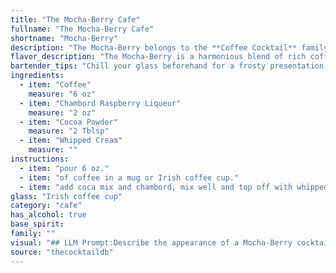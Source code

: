 ```yaml
---
title: "The Mocha-Berry Cafe"
fullname: "The Mocha-Berry Cafe"
shortname: "Mocha-Berry"
description: "The Mocha-Berry belongs to the **Coffee Cocktail** family, a group known for their rich, complex flavors and often served as after-dinner drinks. While its exact origin is unknown, the combination of coffee, chocolate, and raspberry liqueur points to a modern creation inspired by the popularity of coffee-based cocktails and the growing trend of fruit-infused spirits. "
flavor_description: "The Mocha-Berry is a harmonious blend of rich coffee and sweet berry notes.  The Chambord's raspberry and black raspberry flavors intertwine with the coffee's roasted bitterness, creating a delightful complexity.  Cocoa powder adds a subtle chocolate depth, balanced by the smooth, airy whipped cream.  Expect a decadent, slightly tart, and ultimately satisfying experience. "
bartender_tips: "Chill your glass beforehand for a frosty presentation.  Use a good quality coffee, freshly brewed, for the best flavor. When adding Chambord, use a bar spoon to gently swirl it into the coffee for a beautiful marbled effect.  Dust with cocoa powder right before serving, ensuring a fresh, unclumped coating. A light touch with the whipped cream is key – you want it to compliment, not overwhelm the other flavors. "
ingredients:
  - item: "Coffee"
    measure: "6 oz"
  - item: "Chambord Raspberry Liqueur"
    measure: "2 oz"
  - item: "Cocoa Powder"
    measure: "2 Tblsp"
  - item: "Whipped Cream"
    measure: ""
instructions:
  - item: "pour 6 oz."
  - item: "of coffee in a mug or Irish coffee cup."
  - item: "add coca mix and chambord, mix well and top off with whipped cream."
glass: "Irish coffee cup"
category: "cafe"
has_alcohol: true
base_spirit:
family: ""
visual: "## LLM Prompt:Describe the appearance of a Mocha-Berry cocktail. This drink is made with coffee, Chambord Raspberry Liqueur, cocoa powder, and topped with whipped cream. Be sure to mention the color, texture, and any specific details like garnishes or layering. **Bonus:**  Can you also describe the olfactory experience of this cocktail, focusing on the dominant scents? "
source: "thecocktaildb"
---
```


